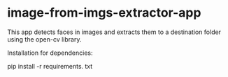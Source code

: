 # image-from-imgs-extractor-app
This app detects faces in images and extracts them to a destination folder using the open-cv library.

Installation for dependencies:

pip install -r requirements. txt
